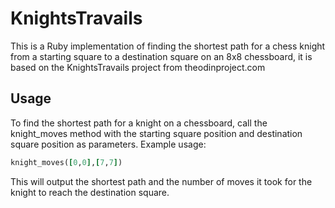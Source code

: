 # KnightsTravails

This is a Ruby implementation of finding the shortest path for a chess knight from a starting square to a destination square on an 8x8 chessboard, it is based on the KnightsTravails project from theodinproject.com

## Usage

To find the shortest path for a knight on a chessboard, call the knight_moves method with the starting square position and destination square position as parameters.
Example usage:

```ruby
knight_moves([0,0],[7,7])
```

This will output the shortest path and the number of moves it took for the knight to reach the destination square.

